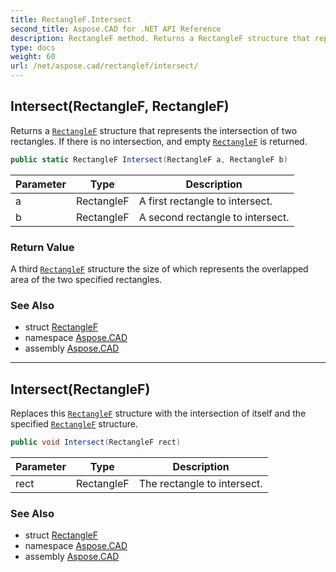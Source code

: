 ```yaml
---
title: RectangleF.Intersect
second_title: Aspose.CAD for .NET API Reference
description: RectangleF method. Returns a RectangleF structure that represents the intersection of two rectangles. If there is no intersection and empty RectangleF is returned
type: docs
weight: 60
url: /net/aspose.cad/rectanglef/intersect/
---
```

## Intersect(RectangleF, RectangleF)

Returns a [`RectangleF`](../) structure that represents the intersection of two rectangles. If there is no intersection, and empty [`RectangleF`](../) is returned.

```csharp
public static RectangleF Intersect(RectangleF a, RectangleF b)
```

| Parameter | Type | Description |
| --- | --- | --- |
| a | RectangleF | A first rectangle to intersect. |
| b | RectangleF | A second rectangle to intersect. |

### Return Value

A third [`RectangleF`](../) structure the size of which represents the overlapped area of the two specified rectangles.

### See Also

* struct [RectangleF](../)
* namespace [Aspose.CAD](../../../aspose.cad/)
* assembly [Aspose.CAD](../../../)

---

## Intersect(RectangleF)

Replaces this [`RectangleF`](../) structure with the intersection of itself and the specified [`RectangleF`](../) structure.

```csharp
public void Intersect(RectangleF rect)
```

| Parameter | Type | Description |
| --- | --- | --- |
| rect | RectangleF | The rectangle to intersect. |

### See Also

* struct [RectangleF](../)
* namespace [Aspose.CAD](../../../aspose.cad/)
* assembly [Aspose.CAD](../../../)


